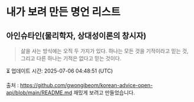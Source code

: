 # 내가 보려 만든 명언 리스트

##  아인슈타인(물리학자, 상대성이론의 창시자)
> 삶을 사는 방식에는 오직 두 가지가 있다. 하나는 모든 것을 기적이라고 믿는 것, 그리고 다른 하나는 기적은 없다고 믿는 것이다.


⏳ 업데이트 시간: 2025-07-06 04:48:51 (UTC)

출처 : https://github.com/gwongibeom/korean-advice-open-api/blob/main/README.md
재밌게 보려고 만들었습니다.
